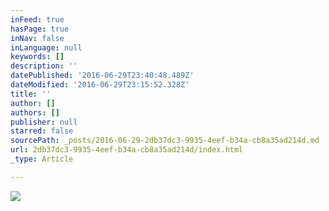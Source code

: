 ```yaml
---
inFeed: true
hasPage: true
inNav: false
inLanguage: null
keywords: []
description: ''
datePublished: '2016-06-29T23:40:48.489Z'
dateModified: '2016-06-29T23:15:52.328Z'
title: ''
author: []
authors: []
publisher: null
starred: false
sourcePath: _posts/2016-06-29-2db37dc3-9935-4eef-b34a-cb8a35ad214d.md
url: 2db37dc3-9935-4eef-b34a-cb8a35ad214d/index.html
_type: Article

---
```

![](https://the-grid-user-content.s3-us-west-2.amazonaws.com/e046a5b0-f8ef-45dd-8944-adffde38cab9.jpg)